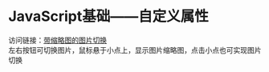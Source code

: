 # JavaScript基础——自定义属性  
访问链接：[带缩略图的图片切换](https://xyumin.github.io/js_thumpictoggle/)  
左右按钮可切换图片，鼠标悬于小点上，显示图片缩略图，点击小点也可实现图片切换